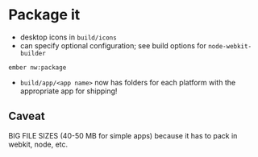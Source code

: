 # Package it

* desktop icons in `build/icons`
* can specify optional configuration; see build options for `node-webkit-builder`

```
ember nw:package
```
* `build/app/<app name>` now has folders for each platform with the appropriate app for shipping!

## Caveat
BIG FILE SIZES (40-50 MB for simple apps) because it has to pack in webkit, node, etc.
